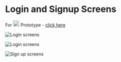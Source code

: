  # Login and Signup Screens

For <img src="https://github.com/neerajdhakad/winter-of-contributing/blob/UI_UX/UI_UX/Barber%20Time%20App%20design/figma_logo.png" alt="Figma logo" width="20" height="20">
Prototype - <a href="https://www.figma.com/proto/gyfdfEBATOR4yc6aDD7RDW/Login-%26-Signup-screens?node-id=2%3A186&scaling=scale-down&page-id=0%3A1&starting-point-node-id=2%3A186">click here</a>

![Login screens](https://github.com/neerajdhakad/winter-of-contributing/blob/UI_UX/UI_UX/Essential_Screens/Login%20%26%20Signup%20screens/login-1.png)

![Login screens](https://github.com/neerajdhakad/winter-of-contributing/blob/UI_UX/UI_UX/Essential_Screens/Login%20%26%20Signup%20screens/login-2.png)

![Sign up screens](https://github.com/neerajdhakad/winter-of-contributing/blob/UI_UX/UI_UX/Essential_Screens/Login%20%26%20Signup%20screens/signup%20(2).png)


